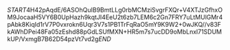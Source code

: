 $START$4H42pAqdE/6ASOhQuIB9BmtLLg0rbMCMziSvgrFXQr+V4XTJzGfhxOM9JocaaH5VY6B0UpHazh9kqtJI4EeU2t6zb7LEM6c2Gn7FRY7uLtMUlGMr4pAbk8KiqId1rV7P0vxrokn6Uqr3V7s1PB1TrFqRaO5mY9K9W2+0wJKQ//v83FkAWhDPei48Fa05zEshd88pGdLSUfMXN+HR5m7s7ucDD9oMbLnxl71SDUMkUP/VxmgB7B62D54pzVt7vd2g$END$
